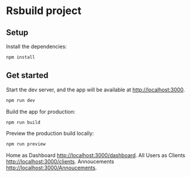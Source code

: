# Rsbuild project

## Setup

Install the dependencies:

```bash
npm install
```

## Get started

Start the dev server, and the app will be available at [http://localhost:3000](http://localhost:3000).

```bash
npm run dev
```

Build the app for production:

```bash
npm run build
```

Preview the production build locally:

```bash
npm run preview
```

Home as Dashboard [http://localhost:3000/dashboard](http://localhost:3000/dashboard).
All Users as Clients [http://localhost:3000/clients](http://localhost:3000/clients).
Annoucements [http://localhost:3000/Annoucements](http://localhost:3000/Annoucements).
